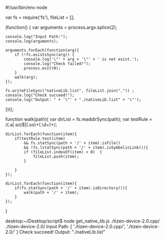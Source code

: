 #!/usr/bin/env node

var fs = require('fs'),
    fileList = [];

(function() {
    var arguments = process.argv.splice(2);

    console.log("Input Path:");
    console.log(arguments);

    arguments.forEach(function(arg){
        if (!fs.existsSync(arg)) {
            console.log('\"' + arg + '\"' + ' is not exist.');
            console.log("Check failed!");
            process.exit(0);
        }
        walk(arg);
    });

    fs.writeFileSync("nativeLib.list", fileList.join(",")) ;
    console.log("Check succeed!");
    console.log("Output: " + '\"' + "./nativeLib.list" + '\"');
})();


function walk(path){
    var dirList = fs.readdirSync(path);
    var testRule = /(.a|.so)$|(\.so)+(\.\d+)+/;

    dirList.forEach(function(item){
        if(testRule.test(item)
            && fs.statSync(path + '/' + item).isFile()
            && !fs.lstatSync(path + '/' + item).isSymbolicLink()){
            if (fileList.indexOf(item) < 0)  {
                fileList.push(item);
            }

        }
    });

    dirList.forEach(function(item){
        if(fs.statSync(path + '/' + item).isDirectory()){
            walk(path + '/' + item);
        }
    });
}



desktop:~/Desktop/script$ node get_native_lib.js ./tizen-device-2.0.cpp/ ./tizen-device-2.0/
Input Path:
[ './tizen-device-2.0.cpp/', './tizen-device-2.0/' ]
Check succeed!
Output: "./nativeLib.list"
